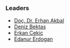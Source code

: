 ### Leaders
* [Doç. Dr. Erhan Akbal](mailto:erhan.akbal@owasp.org)
* [Deniz Bektas](mailto:deniz.bektas@owasp.org)
* [Erkan Cekic](mailto:erkan.cekic@owasp.org)
* [Edanur Erdogan](mailto:edanur.erdogan@owasp.org)
